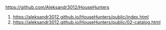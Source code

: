 <https://github.com/Aleksandr3012/HouseHunters>
1. <https://aleksandr3012.github.io/HouseHunters/public/index.html>
1. <https://aleksandr3012.github.io/HouseHunters/public/02-catalog.html>